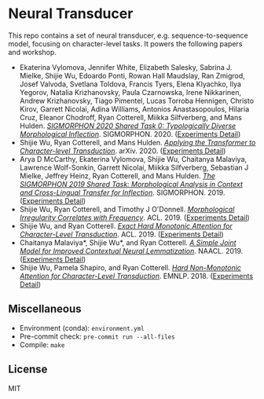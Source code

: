 # Neural Transducer

This repo contains a set of neural transducer, e.g. sequence-to-sequence model, focusing on character-level tasks. It powers the following papers and workshop.

- Ekaterina Vylomova, Jennifer White, Elizabeth Salesky, Sabrina J. Mielke, Shijie Wu, Edoardo Ponti, Rowan Hall Maudslay, Ran Zmigrod, Josef Valvoda, Svetlana Toldova, Francis Tyers, Elena Klyachko, Ilya Yegorov, Natalia Krizhanovsky, Paula Czarnowska, Irene Nikkarinen, Andrew Krizhanovsky, Tiago Pimentel, Lucas Torroba Hennigen, Christo Kirov, Garrett Nicolai, Adina Williams, Antonios Anastasopoulos, Hilaria Cruz, Eleanor Chodroff, Ryan Cotterell, Miikka Silfverberg, and Mans Hulden. [*SIGMORPHON 2020 Shared Task 0: Typologically Diverse Morphological Inflection*](https://arxiv.org/abs/2006.11572). SIGMORPHON. 2020. ([Experiments Detail](example/sigmorphon2020-shared-tasks))
- Shijie Wu, Ryan Cotterell, and Mans Hulden. [*Applying the Transformer to Character-level Transduction*](https://arxiv.org/abs/2005.10213). arXiv. 2020. ([Experiments Detail](example/transformer))
- Arya D McCarthy, Ekaterina Vylomova, Shijie Wu, Chaitanya Malaviya, Lawrence Wolf-Sonkin, Garrett Nicolai, Miikka Silfverberg, Sebastian J Mielke, Jeffrey Heinz, Ryan Cotterell, and Mans Hulden. [*The SIGMORPHON 2019 Shared Task: Morphological Analysis in Context and Cross-Lingual Transfer for Inflection*](https://www.aclweb.org/anthology/W19-4226/). SIGMORPHON. 2019. ([Experiments Detail](example/sigmorphon2019-shared-tasks))
- Shijie Wu, Ryan Cotterell, and Timothy J O'Donnell. [*Morphological Irregularity Correlates with Frequency*](https://arxiv.org/abs/1906.11483). ACL. 2019. ([Experiments Detail](example/irregularity-vs-frequency))
- Shijie Wu, and Ryan Cotterell. [*Exact Hard Monotonic Attention for Character-Level Transduction*](https://arxiv.org/abs/1905.06319). ACL. 2019. ([Experiments Detail](example/hard-monotonic-attention))
- Chaitanya Malaviya*, Shijie Wu*, and Ryan Cotterell. [*A Simple Joint Model for Improved Contextual Neural Lemmatization*](https://arxiv.org/abs/1904.02306). NAACL. 2019. ([Experiments Detail](example/contextual-lemmatization))
- Shijie Wu, Pamela Shapiro, and Ryan Cotterell. [*Hard Non-Monotonic Attention for Character-Level Transduction*](https://arxiv.org/abs/1808.10024). EMNLP. 2018. ([Experiments Detail](example/hard-attention))


## Miscellaneous

- Environment (conda): `environment.yml`
- Pre-commit check: `pre-commit run --all-files`
- Compile: `make`


## License

MIT
